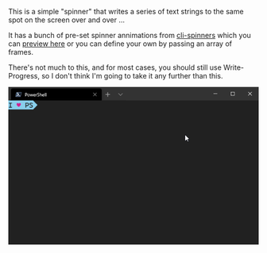 This is a simple "spinner" that writes a series of text strings to the same spot on the screen over and over ...

It has a bunch of pre-set spinner annimations from [cli-spinners](https://github.com/sindresorhus/cli-spinners) which you can [preview here](https://jsfiddle.net/sindresorhus/2eLtsbey/embedded/result/) or you can define your own by passing an array of frames.

There's not much to this, and for most cases, you should still use Write-Progress, so I don't think I'm going to take it any further than this.

![screen recording of a few spinners](resources/2020-12-25_23-57-34.gif)


